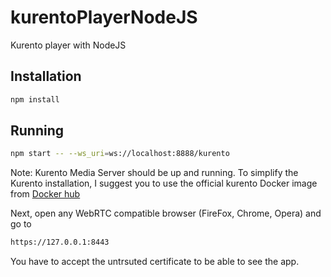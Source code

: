 # kurentoPlayerNodeJS
Kurento player with NodeJS

## Installation

```bash
npm install
```

## Running

```bash
npm start -- --ws_uri=ws://localhost:8888/kurento
```
Note: Kurento Media Server should be up and running. To simplify the Kurento installation, I suggest you to use the official kurento Docker image from [Docker hub](https://hub.docker.com/r/kurento/kurento-media-server/)

Next, open any WebRTC compatible browser (FireFox, Chrome, Opera) and go to 
```bash
https://127.0.0.1:8443
```

You have to accept the untrsuted certificate to be able to see the app.
